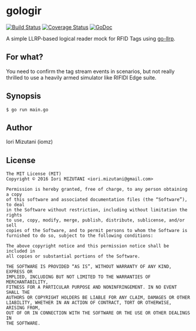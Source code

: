 gologir
==

[![Build Status](https://travis-ci.org/iomz/gologir.svg?branch=master)](https://travis-ci.org/iomz/gologir)
[![Coverage Status](https://coveralls.io/repos/github/iomz/gologir/badge.svg?branch=master)](https://coveralls.io/github/iomz/gologir?branch=master)
[![GoDoc](https://godoc.org/github.com/iomz/gologir?status.svg)](http://godoc.org/github.com/iomz/gologir)

A simple LLRP-based logical reader mock for RFID Tags using [go-llrp](https://github.com/iomz/go-llrp).

For what?
--

You need to confirm the tag stream events in scenarios, but not really thrilled to use a heavily armed simulator like RIFIDI Edge suite.

Synopsis
--

```
$ go run main.go
```

Author
--

Iori Mizutani (iomz)

License
--

```
The MIT License (MIT)
Copyright © 2016 Iori MIZUTANI <iori.mizutani@gmail.com>

Permission is hereby granted, free of charge, to any person obtaining a copy
of this software and associated documentation files (the “Software”), to deal
in the Software without restriction, including without limitation the rights
to use, copy, modify, merge, publish, distribute, sublicense, and/or sell
copies of the Software, and to permit persons to whom the Software is
furnished to do so, subject to the following conditions:

The above copyright notice and this permission notice shall be included in
all copies or substantial portions of the Software.

THE SOFTWARE IS PROVIDED “AS IS”, WITHOUT WARRANTY OF ANY KIND, EXPRESS OR
IMPLIED, INCLUDING BUT NOT LIMITED TO THE WARRANTIES OF MERCHANTABILITY,
FITNESS FOR A PARTICULAR PURPOSE AND NONINFRINGEMENT. IN NO EVENT SHALL THE
AUTHORS OR COPYRIGHT HOLDERS BE LIABLE FOR ANY CLAIM, DAMAGES OR OTHER
LIABILITY, WHETHER IN AN ACTION OF CONTRACT, TORT OR OTHERWISE, ARISING FROM,
OUT OF OR IN CONNECTION WITH THE SOFTWARE OR THE USE OR OTHER DEALINGS IN
THE SOFTWARE.
```
